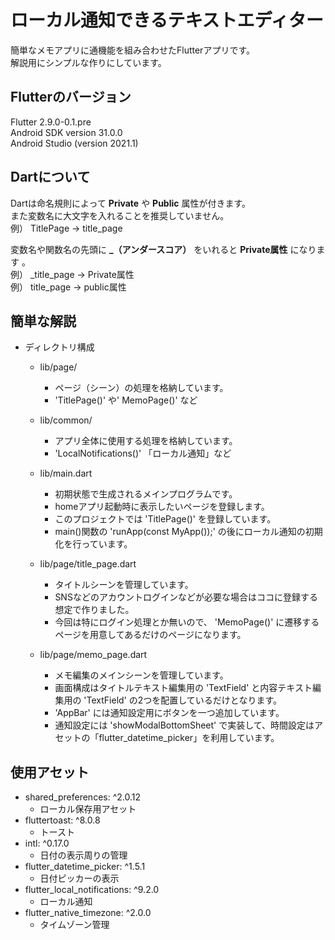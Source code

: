 # ローカル通知できるテキストエディター
簡単なメモアプリに通機能を組み合わせたFlutterアプリです。  
解説用にシンプルな作りにしています。  

## Flutterのバージョン
Flutter 2.9.0-0.1.pre  
Android SDK version 31.0.0  
Android Studio (version 2021.1)  
  
## Dartについて
Dartは命名規則によって **Private** や **Public** 属性が付きます。  
また変数名に大文字を入れることを推奨していません。  
例） TitlePage → title_page  
 
変数名や関数名の先頭に **_（アンダースコア）** をいれると **Private属性** になります 。  
例） _title_page → Private属性  
例） title_page → public属性  
 
## 簡単な解説
- ディレクトリ構成
    - lib/page/
        - ページ（シーン）の処理を格納しています。
        -  'TitlePage()' や' MemoPage()' など

    - lib/common/
        - アプリ全体に使用する処理を格納しています。
        -  'LocalNotifications()' 「ローカル通知」など

    - lib/main.dart
        - 初期状態で生成されるメインプログラムです。
        - homeアプリ起動時に表示したいページを登録します。
        - このプロジェクトでは 'TitlePage()' を登録しています。
        - main()関数の 'runApp(const MyApp());' の後にローカル通知の初期化を行っています。

    - lib/page/title_page.dart
        - タイトルシーンを管理しています。
        - SNSなどのアカウントログインなどが必要な場合はココに登録する想定で作りました。
        - 今回は特にログイン処理とか無いので、 'MemoPage()' に遷移するページを用意してあるだけのページになります。

    - lib/page/memo_page.dart
        - メモ編集のメインシーンを管理しています。
        - 画面構成はタイトルテキスト編集用の 'TextField' と内容テキスト編集用の 'TextField' の2つを配置しているだけとなります。
        -  'AppBar' には通知設定用にボタンを一つ追加しています。
        - 通知設定には 'showModalBottomSheet' で実装して、時間設定はアセットの「flutter_datetime_picker」を利用しています。

## 使用アセット
- shared_preferences: ^2.0.12 
    - ローカル保存用アセット
- fluttertoast: ^8.0.8 
    - トースト
- intl: ^0.17.0 
    - 日付の表示周りの管理
- flutter_datetime_picker: ^1.5.1 
    - 日付ピッカーの表示
- flutter_local_notifications: ^9.2.0 
    - ローカル通知
- flutter_native_timezone: ^2.0.0 
    - タイムゾーン管理
